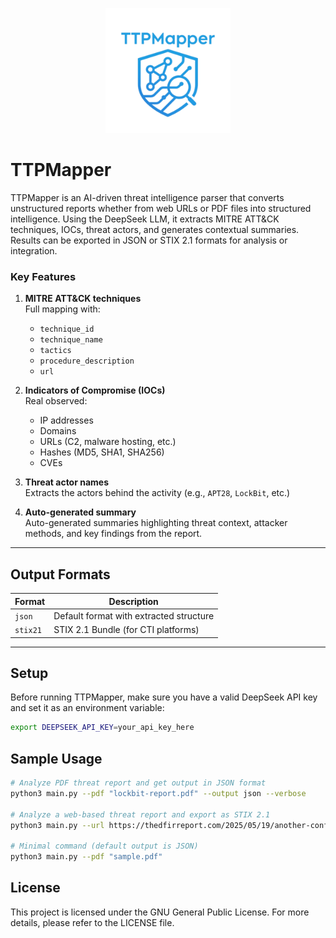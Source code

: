 <p align="center">
  <img src="assets/logo.png" alt="TTPMapper Logo" width="200"/>
</p>

# TTPMapper

TTPMapper is an AI-driven threat intelligence parser that converts unstructured reports whether from web URLs or PDF files into structured intelligence. Using the DeepSeek LLM, it extracts MITRE ATT&CK techniques, IOCs, threat actors, and generates contextual summaries. Results can be exported in JSON or STIX 2.1 formats for analysis or integration.

### Key Features

1. **MITRE ATT&CK techniques**  
   Full mapping with:
   - `technique_id`
   - `technique_name`
   - `tactics`
   - `procedure_description`
   - `url`

2. **Indicators of Compromise (IOCs)**  
   Real observed:
   - IP addresses  
   - Domains  
   - URLs (C2, malware hosting, etc.)  
   - Hashes (MD5, SHA1, SHA256)  
   - CVEs

3. **Threat actor names**  
   Extracts the actors behind the activity (e.g., `APT28`, `LockBit`, etc.)

4. **Auto-generated summary**  
   Auto-generated summaries highlighting threat context, attacker methods, and key findings from the report.

---

## Output Formats

| Format     | Description                             |
|------------|-----------------------------------------|
| `json`     | Default format with extracted structure |
| `stix21`   | STIX 2.1 Bundle (for CTI platforms)      |

---

## Setup

Before running TTPMapper, make sure you have a valid DeepSeek API key and set it as an environment variable:

```bash
export DEEPSEEK_API_KEY=your_api_key_here
```

## Sample Usage

```bash
# Analyze PDF threat report and get output in JSON format
python3 main.py --pdf "lockbit-report.pdf" --output json --verbose

# Analyze a web-based threat report and export as STIX 2.1
python3 main.py --url https://thedfirreport.com/2025/05/19/another-confluence-bites-the-dust-falling-to-elpaco-team-ransomware/ --output stix21

# Minimal command (default output is JSON)
python3 main.py --pdf "sample.pdf"
```

## License

This project is licensed under the GNU General Public License. For more details, please refer to the LICENSE file.